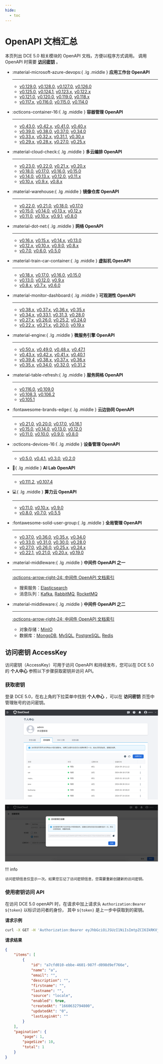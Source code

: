 ```yaml
---
hide:
  - toc
---
```


# OpenAPI 文档汇总

本页列出 DCE 5.0 相关模块的 OpenAPI 文档，方便以程序方式调用。
调用 OpenAPI 时需要 **[访问密钥](#accesskey)** 。

<div class="grid cards" markdown>

-   :material-microsoft-azure-devops:{ .lg .middle } __应用工作台 OpenAPI__

    ---

    - [v0.129.0](./amamba/v0.129.0.md), [v0.128.0](./amamba/v0.128.0.md), [v0.127.0](./amamba/v0.127.0.md), [v0.126.0](./amamba/v0.126.0.md)
    - [v0.125.0](./amamba/v0.125.0.md), [v0.124.1](./amamba/v0.124.1.md), [v0.123.x](./amamba/v0.123.0.md), [v0.122.x](./amamba/v0.122.0.md)
    - [v0.121.0](./amamba/v0.121.0.md), [v0.120.0](./amamba/v0.120.0.md), [v0.119.0](./amamba/v0.119.0.md), [v0.118.x](./amamba/v0.118.0.md)
    - [v0.117.x](./amamba/v0.117.0.md), [v0.116.0](./amamba/v0.116.0.md), [v0.115.0](./amamba/v0.115.0.md), [v0.114.0](./amamba/v0.114.0.md)

-   :octicons-container-16:{ .lg .middle } __容器管理 OpenAPI__

    ---

    - [v0.43.0](./kpanda/v0.43.0.md), [v0.42.x](./kpanda/v0.42.0.md), [v0.41.0](./kpanda/v0.41.0.md), [v0.40.x](./kpanda/v0.40.0.md)
    - [v0.39.0](./kpanda/v0.39.0.md), [v0.38.0](./kpanda/v0.38.0.md), [v0.37.0](./kpanda/v0.37.0.md), [v0.34.0](./kpanda/v0.34.0.md)
    - [v0.33.x](./kpanda/v0.33.0.md), [v0.32.x](./kpanda/v0.32.0.md), [v0.31.1](./kpanda/v0.31.1.md), [v0.30.x](./kpanda/v0.30.1.md)
    - [v0.29.x](./kpanda/v0.29.0.md), [v0.28.x](./kpanda/v0.28.0.md), [v0.27.0](./kpanda/v0.27.0.md), [v0.25.x](./kpanda/v0.25.0.md)

-   :material-cloud-check:{ .lg .middle } __多云编排 OpenAPI__

    ---

    - [v0.23.0](./kairship/v0.23.0.md), [v0.22.0](./kairship/v0.22.0.md), [v0.21.x](./kairship/v0.21.0.md), [v0.20.x](./kairship/v0.20.0.md)
    - [v0.18.0](./kairship/v0.18.0.md), [v0.17.0](./kairship/v0.17.0.md), [v0.16.0](./kairship/v0.16.0.md), [v0.15.0](./kairship/v0.15.0.md)
    - [v0.14.0](./kairship/v0.14.0.md), [v0.13.x](./kairship/v0.13.0.md), [v0.12.0](./kairship/v0.12.0.md), [v0.11.x](./kairship/v0.11.0.md)
    - [v0.10.x](./kairship/v0.10.0.md), [v0.9.x](./kairship/v0.9.0.md), [v0.8.x](./kairship/v0.8.0.md)

-   :material-warehouse:{ .lg .middle } __镜像仓库 OpenAPI__

    ---

    - [v0.22.0](./kangaroo/v0.22.0.md), [v0.21.0](./kangaroo/v0.21.0.md), [v0.18.0](./kangaroo/v0.18.0.md), [v0.17.0](./kangaroo/v0.17.0.md)
    - [v0.15.0](./kangaroo/v0.15.0.md), [v0.14.0](./kangaroo/v0.14.0.md), [v0.13.x](./kangaroo/v0.13.0.md), [v0.12.x](./kangaroo/v0.12.0.md)
    - [v0.11.0](./kangaroo/v0.11.0.md), [v0.10.x](./kangaroo/v0.10.0.md), [v0.9.1](./kangaroo/v0.9.1.md), [v0.8.0](./kangaroo/v0.8.0.md)

-   :material-dot-net:{ .lg .middle } __网络 OpenAPI__

    ---

    - [v0.16.x](./spidernet/v0.16.0.md), [v0.15.x](./spidernet/v0.15.0.md), [v0.14.x](./spidernet/v0.14.0.md), [v0.13.0](./spidernet/v0.13.0.md)
    - [v0.12.x](./spidernet/v0.12.0.md), [v0.10.x](./spidernet/v0.10.0.md), [v0.9.0](./spidernet/v0.9.0.md), [v0.8.x](./spidernet/v0.8.0.md)
    - [v0.7.0](./spidernet/v0.7.0.md), [v0.6.0](./spidernet/v0.6.0.md), [v0.5.0](./spidernet/v0.5.0.md)

-   :material-train-car-container:{ .lg .middle } __虚拟机 OpenAPI__

    ---

    - [v0.18.x](./virtnest/v0.18.0.md), [v0.17.0](./virtnest/v0.17.0.md), [v0.16.0](./virtnest/v0.16.0.md), [v0.15.0](./virtnest/v0.15.0.md)
    - [v0.13.0](./virtnest/v0.13.0.md), [v0.12.0](./virtnest/v0.12.0.md), [v0.9.x](./virtnest/v0.8.0.md)
    - [v0.8.x](./virtnest/v0.8.0.md), [v0.7.x](./virtnest/v0.7.0.md), [v0.6.0](./virtnest/v0.6.0.md)

-   :material-monitor-dashboard:{ .lg .middle } __可观测性 OpenAPI__

    ---

    - [v0.38.x](./insight/v0.38.0.md), [v0.37.x](./insight/v0.37.0.md), [v0.36.x](./insight/v0.36.0.md), [v0.35.x](./insight/v0.35.0.md)
    - [v0.34.x](./insight/v0.34.0.md), [v0.33.1](./insight/v0.33.1.md), [v0.31.3](./insight/v0.31.3.md), [v0.28.0](./insight/v0.28.0.md)
    - [v0.27.x](./insight/v0.27.0.md), [v0.26.0](./insight/v0.26.0.md), [v0.25.2](./insight/v0.25.2.md), [v0.24.0](./insight/v0.24.0.md)
    - [v0.22.x](./insight/v0.22.0.md), [v0.21.x](./insight/v0.21.0.md), [v0.20.0](./insight/v0.20.0.md), [v0.19.x](./insight/v0.19.0.md)

-   :material-engine:{ .lg .middle } __微服务引擎 OpenAPI__

    ---

    - [v0.50.x](./skoala/v0.50.0.md), [v0.49.0](./skoala/v0.49.0.md), [v0.48.x](./skoala/v0.48.0.md), [v0.47.1](./skoala/v0.47.1.md)
    - [v0.43.x](./skoala/v0.43.0.md), [v0.42.x](./skoala/v0.42.0.md), [v0.41.x](./skoala/v0.41.1.md), [v0.40.1](./skoala/v0.40.1.md)
    - [v0.39.4](./skoala/v0.39.4.md), [v0.38.x](./skoala/v0.38.1.md), [v0.37.x](./skoala/v0.37.0.md), [v0.36.x](./skoala/v0.36.0.md)
    - [v0.35.x](./skoala/v0.35.0.md), [v0.34.0](./skoala/v0.34.0.md), [v0.32.0](./skoala/v0.32.0.md), [v0.31.2](./skoala/v0.31.2.md)

-   :material-table-refresh:{ .lg .middle } __服务网格 OpenAPI__

    ---

    - [v0.116.0](./mspider/v0.116.0.md), [v0.109.0](./mspider/v0.109.0.md)
    - [v0.108.3](./mspider/v0.108.3.md), [v0.106.2](./mspider/v0.106.2.md)
    - [v0.105.1](./mspider/v0.105.1.md)

-   :fontawesome-brands-edge:{ .lg .middle } __云边协同 OpenAPI__

    ---

    - [v0.21.0](./kant/v0.21.0.md), [v0.20.0](./kant/v0.20.0.md), [v0.17.0](./kant/v0.17.0.md), [v0.16.1](./kant/v0.16.1.md)
    - [v0.15.0](./kant/v0.15.0.md), [v0.14.0](./kant/v0.14.0.md), [v0.13.0](./kant/v0.13.0.md), [v0.12.0](./kant/v0.12.0.md)
    - [v0.11.0](./kant/v0.11.0.md), [v0.10.0](./kant/v0.10.0.md), [v0.9.0](./kant/v0.9.0.md), [v0.8.0](./kant/v0.8.0.md)

-   :octicons-devices-16:{ .lg .middle } __设备管理 OpenAPI__

    ---

    - [v0.5.0](./topohub/v0.5.0.md), [v0.4.1](./topohub/v0.4.1.md), [v0.3.0](./topohub/v0.3.0.md), [v0.2.0](./topohub/v0.2.0.md)

-   :robot:{ .lg .middle } __AI Lab OpenAPI__

    ---

    - [v0.111.2](./baize/v0.111.2.md), [v0.107.4](./baize/v0.107.4.md)

-   :computer:{ .lg .middle } __算力云 OpenAPI__

    ---

    - [v0.11.0](./zestu/v0.11.0.md), [v0.10.x](./zestu/v0.10.0.md), [v0.9.0](./zestu/v0.9.0.md)
    - [v0.8.0](./zestu/v0.8.0.md), [v0.7.0](./zestu/v0.7.0.md), [v0.5.5](./zestu/v0.5.0.md)

-   :fontawesome-solid-user-group:{ .lg .middle } __全局管理 OpenAPI__

    ---

    - [v0.37.0](./ghippo/v0.37.0.md), [v0.36.0](./ghippo/v0.36.0.md), [v0.35.x](./ghippo/v0.35.0.md), [v0.34.0](./ghippo/v0.34.0.md)
    - [v0.33.0](./ghippo/v0.33.0.md), [v0.31.0](./ghippo/v0.31.0.md), [v0.30.0](./ghippo/v0.30.0.md), [v0.28.0](./ghippo/v0.28.0.md)
    - [v0.27.0](./ghippo/v0.27.0.md), [v0.26.0](./ghippo/v0.26.0.md), [v0.25.x](./ghippo/v0.25.0.md), [v0.24.x](./ghippo/v0.24.0.md)
    - [v0.22.1](./ghippo/v0.22.1.md), [v0.21.0](./ghippo/v0.21.0.md), [v0.20.x](./ghippo/v0.20.0.md), [v0.19.0](./ghippo/v0.19.0.md)

-   :material-middleware:{ .lg .middle } __中间件 OpenAPI 之一__

    ---

    [:octicons-arrow-right-24: 中间件 OpenAPI 文档索引](./midware.md)

    - 搜索服务：[Elasticsearch](./mcamel/elasticsearch/elasticsearch-v0.24.0.md)
    - 消息队列：[Kafka](./mcamel/kafka/kafka-v0.22.0.md),
      [RabbitMQ](./mcamel/rabbitmq/rabbitmq-v0.27.0.md),
      [RocketMQ](./mcamel/rocketmq/rocketmq-v0.13.0.md)

-   :material-middleware:{ .lg .middle } __中间件 OpenAPI 之二__

    ---

    [:octicons-arrow-right-24: 中间件 OpenAPI 文档索引](./midware.md)

    - 对象存储：[MinIO](./mcamel/minio/minio-v0.21.0.md)
    - 数据库：[MongoDB](./mcamel/mongodb/mongodb-v0.16.0.md),
      [MySQL](./mcamel/mysql/mysql-v0.26.0.md),
      [PostgreSQL](./mcamel/postgresql/postgresql-v0.18.0.md),
      [Redis](./mcamel/redis/redis-v0.26.0.md)

</div>

## 访问密钥 AccessKey

访问密钥（AccessKey）可用于访问 OpenAPI 和持续发布，您可以在 DCE 5.0 的 **个人中心** 参照以下步骤获取密钥并访问 API。

### 获取密钥

登录 DCE 5.0，在右上角的下拉菜单中找到 __个人中心__ ，可以在 __访问密钥__ 页签中管理账号的访问密钥。

![ak list](./images/platform02.png)

![created a key](./images/platform03.png)

!!! info

    访问密钥信息仅显示一次。如果您忘记了访问密钥信息，您需要重新创建新的访问密钥。

### 使用密钥访问 API

在访问 DCE 5.0 openAPI 时，在请求中加上请求头 `Authorization:Bearer ${token}` 以标识访问者的身份，
其中 `${token}` 是上一步中获取到的密钥。

**请求示例**

```bash
curl -X GET -H 'Authorization:Bearer eyJhbGciOiJSUzI1NiIsImtpZCI6IkRKVjlBTHRBLXZ4MmtQUC1TQnVGS0dCSWc1cnBfdkxiQVVqM2U3RVByWnMiLCJ0eXAiOiJKV1QifQ.eyJleHAiOjE2NjE0MTU5NjksImlhdCI6MTY2MDgxMTE2OSwiaXNzIjoiZ2hpcHBvLmlvIiwic3ViIjoiZjdjOGIxZjUtMTc2MS00NjYwLTg2MWQtOWI3MmI0MzJmNGViIiwicHJlZmVycmVkX3VzZXJuYW1lIjoiYWRtaW4iLCJncm91cHMiOltdfQ.RsUcrAYkQQ7C6BxMOrdD3qbBRUt0VVxynIGeq4wyIgye6R8Ma4cjxG5CbU1WyiHKpvIKJDJbeFQHro2euQyVde3ygA672ozkwLTnx3Tu-_mB1BubvWCBsDdUjIhCQfT39rk6EQozMjb-1X1sbLwzkfzKMls-oxkjagI_RFrYlTVPwT3Oaw-qOyulRSw7Dxd7jb0vINPq84vmlQIsI3UuTZSNO5BCgHpubcWwBss-Aon_DmYA-Et_-QtmPBA3k8E2hzDSzc7eqK0I68P25r9rwQ3DeKwD1dbRyndqWORRnz8TLEXSiCFXdZT2oiMrcJtO188Ph4eLGut1-4PzKhwgrQ' https://demo-dev.daocloud.io/apis/ghippo.io/v1alpha1/users?page=1&pageSize=10 -k
```

**请求结果**

```json
{
    "items": [
        {
            "id": "a7cfd010-ebbe-4601-987f-d098d9ef766e",
            "name": "a",
            "email": "",
            "description": "",
            "firstname": "",
            "lastname": "",
            "source": "locale",
            "enabled": true,
            "createdAt": "1660632794800",
            "updatedAt": "0",
            "lastLoginAt": ""
        }
    ],
    "pagination": {
        "page": 1,
        "pageSize": 10,
        "total": 1
    }
}
```
